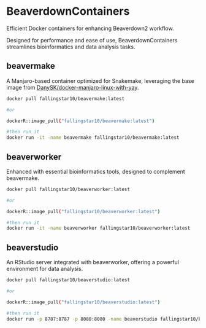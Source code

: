 # BeaverdownContainers

Efficient Docker containers for enhancing Beaverdown2 workflow.

Designed for performance and ease of use, BeaverdownContainers streamlines bioinformatics and data analysis tasks.


## beavermake

A Manjaro-based container optimized for Snakemake, leveraging the base image from [DanySK/docker-manjaro-linux-with-yay](https://github.com/DanySK/docker-manjaro-linux-with-yay).

``` bash
docker pull fallingstar10/beavermake:latest

#or

dockerR::image_pull("fallingstar10/beavermake:latest")

#then run it
docker run -it -name beavermake fallingstar10/beavermake:latest
```

## beaverworker

Enhanced with essential bioinformatics tools, designed to complement beavermake.

``` bash
docker pull fallingstar10/beaverworker:latest

#or

dockerR::image_pull("fallingstar10/beaverworker:latest")

#then run it
docker run -it -name beaverworker fallingstar10/beaverworker:latest
```

## beaverstudio

An RStudio server integrated with beaverworker, offering a powerful environment for data analysis.
``` bash
docker pull fallingstar10/beaverstudio:latest

#or

dockerR::image_pull("fallingstar10/beaverstudio:latest")

#then run it
docker run -p 8787:8787 -p 8080:8080 -name beaverstudio fallingstar10/beaverstudio:latest
```
